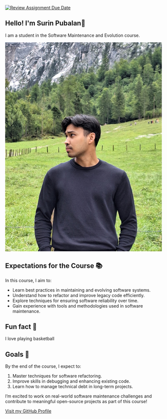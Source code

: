 [![Review Assignment Due Date](https://classroom.github.com/assets/deadline-readme-button-22041afd0340ce965d47ae6ef1cefeee28c7c493a6346c4f15d667ab976d596c.svg)](https://classroom.github.com/a/O-1AGqKT)

## Hello! I'm Surin Pubalan👋

I am a student in the Software Maintenance and Evolution course.

![My Image](https://github.com/SoftwareMaintenanceEvolution/tutorial-1-lolsurin/blob/profile-upload/profile%20picture.jpg) 

## Expectations for the Course 📚
In this course, I aim to:
- Learn best practices in maintaining and evolving software systems.
- Understand how to refactor and improve legacy code efficiently.
- Explore techniques for ensuring software reliability over time.
- Gain experience with tools and methodologies used in software maintenance.

## Fun fact 🧠
I love playing basketball

## Goals 🎯
By the end of the course, I expect to:
1. Master techniques for software refactoring.
2. Improve skills in debugging and enhancing existing code.
3. Learn how to manage technical debt in long-term projects.

I’m excited to work on real-world software maintenance challenges and contribute to meaningful open-source projects as part of this course!

[Visit my GitHub Profile](https://github.com/lolsurin)
